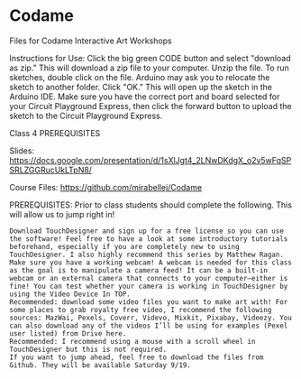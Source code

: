 # Codame
Files for Codame Interactive Art Workshops

Instructions for Use:
Click the big green CODE button and select "download as zip." This will download a zip file to your computer. Unzip the file. To run sketches, double click on the file. Arduino may ask you to relocate the sketch to another folder. Click "OK." This will open up the sketch in the Arduino IDE. Make sure you have the correct port and board selected for your Circuit Playground Express, then click the forward button to upload the sketch to the Circuit Playground Express. 

Class 4 PREREQUISITES 

Slides: https://docs.google.com/presentation/d/1sXlJgt4_2LNwDKdgX_o2v5wFqSPSRLZGGRucUkLTpN8/

Course Files: https://github.com/mirabellej/Codame

PREREQUISITES: Prior to class students should complete the following. This will allow us to jump right in!

    Download TouchDesigner and sign up for a free license so you can use the software! Feel free to have a look at some introductory tutorials beforehand, especially if you are completely new to using TouchDesigner. I also highly recommend this series by Matthew Ragan.
    Make sure you have a working webcam! A webcam is needed for this class as the goal is to manipulate a camera feed! It can be a built-in webcam or an external camera that connects to your computer—either is fine! You can test whether your camera is working in TouchDesigner by using the Video Device In TOP.
    Recommended: download some video files you want to make art with! For some places to grab royalty free video, I recommend the following sources: MazWai, Pexels, Coverr, Videvo, Mixkit, Pixabay, Videezy. You can also download any of the videos I’ll be using for examples (Pexel user listed) from Drive here.
    Recommended: I recommend using a mouse with a scroll wheel in TouchDesigner but this is not required.
    If you want to jump ahead, feel free to download the files from Github. They will be available Saturday 9/19.

